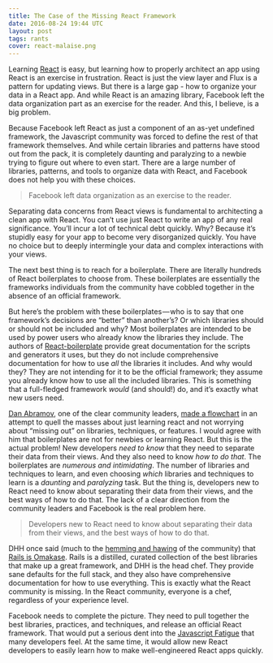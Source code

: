 ```yaml
---
title: The Case of the Missing React Framework
date: 2016-08-24 19:44 UTC
layout: post
tags: rants
cover: react-malaise.png
---
```


Learning [React](https://facebook.github.io/react/) is easy, but learning how to properly architect an app using React is an exercise in frustration. React is just the view layer and Flux is a pattern for updating views. But there is a large gap - how to organize your data in a React app. And while React is an amazing library, Facebook left the data organization part as an exercise for the reader. And this, I believe, is a big problem.

Because Facebook left React as just a component of an as-yet undefined framework, the Javascript community was forced to define the rest of that framework themselves. And while certain libraries and patterns have stood out from the pack, it is completely daunting and paralyzing to a newbie trying to figure out where to even start. There are a large number of libraries, patterns, and tools to organize data with React, and Facebook does not help you with these choices.

> Facebook left data organization as an exercise to the reader.

Separating data concerns from React views is fundamental to architecting a clean app with React. You can’t use just React to write an app of any real significance. You’ll incur a lot of technical debt quickly. Why? Because it’s stupidly easy for your app to become very disorganized quickly. You have no choice but to deeply intermingle your data and complex interactions with your views.

The next best thing is to reach for a boilerplate. There are literally hundreds of React boilerplates to choose from. These boilerplates are essentially the frameworks individuals from the community have cobbled together in the absence of an official framework.

But here’s the problem with these boilerplates — who is to say that one framework’s decisions are “better” than another’s? Or which libraries should or should not be included and why? Most boilerplates are intended to be used by power users who already know the libraries they include. The authors of [React-boilerplate](https://github.com/mxstbr/react-boilerplate) provide great documentation for the scripts and generators it uses, but they do not include comprehensive documentation for how to use *all* the libraries it includes. And why would they? They are not intending for it to be the official framework; they assume you already know how to use all the included libraries. This is something that a full-fledged framework *would* (and should!) do, and it’s exactly what new users need.

[Dan Abramov](https://twitter.com/dan_abramov), one of the clear community leaders, [made a flowchart](https://github.com/gaearon/react-makes-you-sad) in an attempt to quell the masses about just learning react and not worrying about “missing out” on libraries, techniques, or features. I would agree with him that boilerplates are not for newbies or learning React. But this is the actual problem! New developers *need to know* that they need to separate their data from their views.  And they also need to know *how to do that*. The boilerplates are *numerous and intimidating*. The number of libraries and techniques to learn, and even choosing *which* libraries and techniques to learn is a *daunting* and *paralyzing* task. But the thing is, developers new to React need to know about separating their data from their views, and the best ways of how to do that. The lack of a clear direction from the community leaders and Facebook is the real problem here.

> Developers new to React need to know about separating their data from their views, and the best ways of how to do that.

DHH once said (much to the [hemming and hawing](https://www.youtube.com/watch?v=E99FnoYqoII) of the community) that [Rails is Omakase](http://david.heinemeierhansson.com/2012/rails-is-omakase.html). Rails is a distilled, curated collection of the best libraries that make up a great framework, and DHH is the head chef. They provide sane defaults for the full stack, and they also have comprehensive documentation for how to use everything. This is exactly what the React community is missing. In the React community, everyone is a chef, regardless of your experience level.

Facebook needs to complete the picture. They need to pull together the best libraries, practices, and techniques, and release an official React framework. That would put a serious dent into the [Javascript Fatigue](https://medium.com/@ericclemmons/javascript-fatigue-48d4011b6fc4#.tt8ije73e) that many developers feel. At the same time, it would allow new React developers to easily learn how to make well-engineered React apps quickly.
